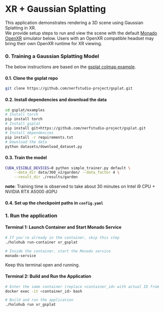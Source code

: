 # XR + Gaussian Splatting

This application demonstrates rendering a 3D scene using Gaussian Splatting in XR.  
We provide setup steps to run and view the scene with the default [Monado](https://monado.dev/) [OpenXR](https://www.khronos.org/openxr/) simulator below. Users with an OpenXR compatible headset may bring their own OpenXR runtime for XR viewing.
### 0. Training a Gaussian Splatting Model
The below instructions are based on the [gsplat colmap example](https://docs.gsplat.studio/main/examples/colmap.html).

#### 0.1. Clone the gsplat repo
```bash
git clone https://github.com/nerfstudio-project/gsplat.git
```

#### 0.2. Install dependencies and download the data
```bash
cd gsplat/examples
# Install torch
pip install torch
# Install gsplat
pip install git+https://github.com/nerfstudio-project/gsplat.git
# Install dependencies
pip install -r requirements.txt
# Download the data
python datasets/download_dataset.py
```

#### 0.3. Train the model
```bash
CUDA_VISIBLE_DEVICES=0 python simple_trainer.py default \
    --data_dir data/360_v2/garden/ --data_factor 4 \
    --result_dir ./results/garden
```

__note__: Training time is observed to take about 30 minutes on Intel i9 CPU + NVIDIA RTX A5000 dGPU

#### 0.4. Set up the checkpoint paths in `config.yaml`



### 1. Run the application

#### Terminal 1: Launch Container and Start Monado Service
```bash
# If you're already in the container, skip this step
./holohub run-container xr_gsplat

# Inside the container, start the Monado service
monado-service
```
Keep this terminal open and running.

#### Terminal 2: Build and Run the Application
```bash
# Enter the same container (replace <container_id> with actual ID from 'docker ps')
docker exec -it <container_id> bash

# Build and run the application
./holohub run xr_gsplat
```